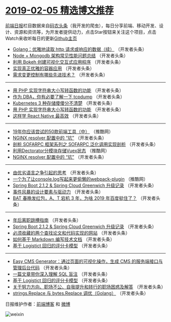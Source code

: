 # [2019-02-05 精选博文推荐](http://hao.caibaojian.com/date/2019/02/05)

[前端日报](http://caibaojian.com/c/news)栏目数据来自[码农头条](http://hao.caibaojian.com/)（我开发的爬虫），每日分享前端、移动开发、设计、资源和资讯等，为开发者提供动力，点击Star按钮来关注这个项目，点击Watch来收听每日的更新[Github主页](https://github.com/kujian/frontendDaily)
* [Golang：优雅地读取 http 请求或响应的数据（续）](http://hao.caibaojian.com/100199.html) （开发者头条）
* [Node + Mongodb 架构常见性能问题总结](http://hao.caibaojian.com/100239.html) （开发者头条）
* [利用 Bokeh 创建可视化交互式应用程序](http://hao.caibaojian.com/100242.html) （开发者头条）
* [实现真正优雅的容器应用](http://hao.caibaojian.com/100193.html) （开发者头条）
* [需求变更控制有哪些先进技术？](http://hao.caibaojian.com/100204.html) （开发者头条）

***
* [用 PHP 实现字符串大小写转函数的功能](http://hao.caibaojian.com/100243.html) （开发者头条）
* [作为 DBA，你有必要了解一下 tcpdump](http://hao.caibaojian.com/100194.html) （开发者头条）
* [Kubernetes 3 种存储傻傻分不清楚](http://hao.caibaojian.com/100205.html) （开发者头条）
* [用 PHP 实现字符串大小写转函数的功能](http://hao.caibaojian.com/100244.html) （开发者头条）
* [这样学 React Native 最高效](http://hao.caibaojian.com/100195.html) （开发者头条）

***
* [19年你应该尝试的50款前端工具（中）](http://hao.caibaojian.com/100224.html) （推酷网）
* [NGINX resolver 配置中的 “坑”](http://hao.caibaojian.com/100245.html) （开发者头条）
* [剖析 SOFARPC 框架系列之 SOFARPC 泛化调用实现剖析](http://hao.caibaojian.com/100196.html) （开发者头条）
* [利用Dectorator分模块存储Vuex状态](http://hao.caibaojian.com/100225.html) （推酷网）
* [NGINX resolver 配置中的 “坑”](http://hao.caibaojian.com/100246.html) （开发者头条）

***
* [由优劣语言之争引起的思考](http://hao.caibaojian.com/100197.html) （开发者头条）
* [一个为了让console.log写起来更偷懒的webpack-plugin](http://hao.caibaojian.com/100226.html) （推酷网）
* [Spring Boot 2.1.2 &amp; Spring Cloud Greenwich 升级记录](http://hao.caibaojian.com/100248.html) （开发者头条）
* [事件风暴的设计要素与驱动力](http://hao.caibaojian.com/100198.html) （开发者头条）
* [BAT 春晚发红包，A、T 宕机 3 年，为啥 2019 年百度挺住了？](http://hao.caibaojian.com/100237.html) （开发者头条）

***
* [年后离职跳槽指南](http://hao.caibaojian.com/100188.html) （开发者头条）
* [Spring Boot 2.1.2 &amp; Spring Cloud Greenwich 升级记录](http://hao.caibaojian.com/100247.html) （开发者头条）
* [必须收藏的两个查找论文和代码实现的网站](http://hao.caibaojian.com/100238.html) （开发者头条）
* [如何基于 Markdown 编写技术文档](http://hao.caibaojian.com/100189.html) （开发者头条）
* [基于 Logistict 回归的评分卡模型](http://hao.caibaojian.com/100249.html) （开发者头条）

***
* [Easy CMS Generator：通过页面的可视化操作，生成 CMS 的服务端接口与管理后台代码](http://hao.caibaojian.com/100200.html) （开发者头条）
* [一篇文章带你深入理解 SQL 盲注](http://hao.caibaojian.com/100190.html) （开发者头条）
* [基于 Logistict 回归的评分卡模型](http://hao.caibaojian.com/100250.html) （开发者头条）
* [关于努力方向、职场不公、自我提升和转行的职场困惑及解答](http://hao.caibaojian.com/100201.html) （开发者头条）
* [strings.Replace 与 bytes.Replace 调优（Golang）](http://hao.caibaojian.com/100240.html) （开发者头条）

日报维护作者：[前端博客](http://caibaojian.com/) 和 [微博](http://caibaojian.com/go/weibo)

![weixin](https://user-images.githubusercontent.com/3055447/38468989-651132ac-3b80-11e8-8e6b-15122322a9d7.png)